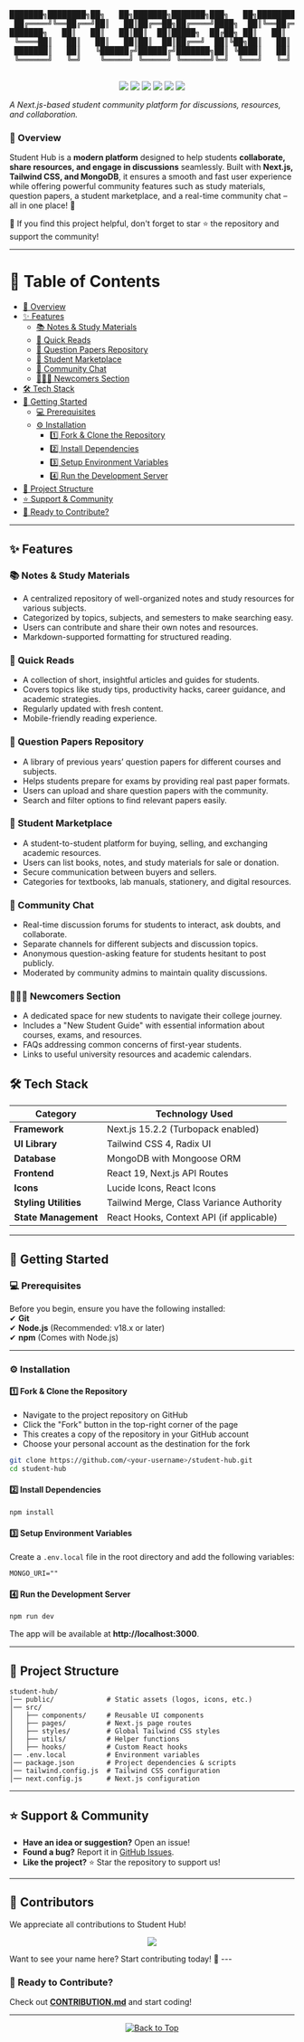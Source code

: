 <a id="top"></a>

<pre align="center">
███████╗████████╗██╗   ██╗███████╗███████╗███╗   ██╗████████╗    ██╗  ██╗██╗   ██╗██████╗ 
 ██╔════╝╚══██╔══╝██║   ██║██╔══██╗██╔════╝████╗  ██║╚══██╔══╝    ██║  ██║██║   ██║██╔══██╗ 
███████╗   ██║   ██║   ██║██║  ██║█████╗  ██╔██╗ ██║   ██║       ███████║██║   ██║██████╔╝
 ╚════██║   ██║   ██║   ██║██║  ██║██╔══╝  ██║╚██╗██║   ██║       ██║  ██║██║   ██║██╔══██╗ 
 ███████║   ██║   ╚██████╔╝██████╔╝███████╗██║ ╚████║   ██║       ██║  ██║╚██████╔╝██████╔╝ 
 ╚══════╝   ╚═╝    ╚═════╝ ╚═════╝ ╚══════╝╚═╝  ╚═══╝   ╚═╝       ╚═   ╚═╝ ╚═════╝ ╚═════╝  

</pre>

<p align="center">
  <img src="https://img.shields.io/github/forks/iiitl/student-hub?style=social" />
  <img src="https://img.shields.io/github/stars/iiitl/student-hub?style=social" />
  <img src="https://img.shields.io/github/contributors/iiitl/student-hub" />
  <img src="https://img.shields.io/github/issues/iiitl/student-hub" />
  <img src="https://img.shields.io/github/issues-pr/iiitl/student-hub" />
  <img src="https://img.shields.io/github/license/iiitl/student-hub" />
</p>

_A Next.js-based student community platform for discussions, resources, and collaboration._

### **🚀 Overview**

Student Hub is a **modern platform** designed to help students **collaborate, share resources, and engage in discussions** seamlessly. Built with **Next.js, Tailwind CSS, and MongoDB**, it ensures a smooth and fast user experience while offering powerful community features such as study materials, question papers, a student marketplace, and a real-time community chat – all in one place! 🚀

🌟 If you find this project helpful, don't forget to star ⭐ the repository and support the community!

---

# 📌 Table of Contents

- [🚀 Overview](#-overview)
- [✨ Features](#-features)
  - [📚 Notes & Study Materials](#-notes--study-materials)
  - [📖 Quick Reads](#-quick-reads)
  - [📄 Question Papers Repository](#-question-papers-repository)
  - [🛒 Student Marketplace](#-student-marketplace)
  - [💬 Community Chat](#-community-chat)
  - [👨‍👩‍👧 Newcomers Section](#-newcomers-section)
- [🛠 Tech Stack](#-tech-stack)
- [📌 Getting Started](#-getting-started)
  - [💻 Prerequisites](#-prerequisites)
  - [⚙️ Installation](#-installation)
    - [1️⃣ Fork & Clone the Repository](#1%EF%B8%8F%E2%83%A3-fork--clone-the-repository)
    - [2️⃣ Install Dependencies](#2%EF%B8%8F%E2%83%A3-install-dependencies)
    - [3️⃣ Setup Environment Variables](#3%EF%B8%8F%E2%83%A3-setup-environment-variables)
    - [4️⃣ Run the Development Server](#4%EF%B8%8F%E2%83%A3-run-the-development-server)
- [📁 Project Structure](#-project-structure)
- [⭐ Support & Community](#-support--community)
- [🚀 Ready to Contribute?](#-ready-to-contribute)

---

## ✨ Features

### 📚 Notes & Study Materials

- A centralized repository of well-organized notes and study resources for various subjects.
- Categorized by topics, subjects, and semesters to make searching easy.
- Users can contribute and share their own notes and resources.
- Markdown-supported formatting for structured reading.

### 📖 Quick Reads

- A collection of short, insightful articles and guides for students.
- Covers topics like study tips, productivity hacks, career guidance, and academic strategies.
- Regularly updated with fresh content.
- Mobile-friendly reading experience.

### 📄 Question Papers Repository

- A library of previous years’ question papers for different courses and subjects.
- Helps students prepare for exams by providing real past paper formats.
- Users can upload and share question papers with the community.
- Search and filter options to find relevant papers easily.

### 🛒 Student Marketplace

- A student-to-student platform for buying, selling, and exchanging academic resources.
- Users can list books, notes, and study materials for sale or donation.
- Secure communication between buyers and sellers.
- Categories for textbooks, lab manuals, stationery, and digital resources.

### 💬 Community Chat

- Real-time discussion forums for students to interact, ask doubts, and collaborate.
- Separate channels for different subjects and discussion topics.
- Anonymous question-asking feature for students hesitant to post publicly.
- Moderated by community admins to maintain quality discussions.

### 👨‍👩‍👧 Newcomers Section

- A dedicated space for new students to navigate their college journey.
- Includes a "New Student Guide" with essential information about courses, exams, and resources.
- FAQs addressing common concerns of first-year students.
- Links to useful university resources and academic calendars.

## **🛠 Tech Stack**

| **Category**          | **Technology Used**                      |
| --------------------- | ---------------------------------------- |
| **Framework**         | Next.js 15.2.2 (Turbopack enabled)       |
| **UI Library**        | Tailwind CSS 4, Radix UI                 |
| **Database**          | MongoDB with Mongoose ORM                |
| **Frontend**          | React 19, Next.js API Routes             |
| **Icons**             | Lucide Icons, React Icons                |
| **Styling Utilities** | Tailwind Merge, Class Variance Authority |
| **State Management**  | React Hooks, Context API (if applicable) |

---

## **📌 Getting Started**

### **💻 Prerequisites**

Before you begin, ensure you have the following installed:  
✔ **Git**  
✔ **Node.js** (Recommended: v18.x or later)  
✔ **npm** (Comes with Node.js)

---

### **⚙️ Installation**

#### **1️⃣ Fork & Clone the Repository**

- Navigate to the project repository on GitHub
- Click the "Fork" button in the top-right corner of the page
- This creates a copy of the repository in your GitHub account
- Choose your personal account as the destination for the fork

```bash
git clone https://github.com/<your-username>/student-hub.git
cd student-hub
```

#### **2️⃣ Install Dependencies**

```bash
npm install
```

#### **3️⃣ Setup Environment Variables**

Create a `.env.local` file in the root directory and add the following variables:

```plaintext
MONGO_URI=""
```

#### **4️⃣ Run the Development Server**

```bash
npm run dev
```

The app will be available at **http://localhost:3000**.

---

## **📁 Project Structure**

```plaintext
student-hub/
│── public/             # Static assets (logos, icons, etc.)
│── src/
│   ├── components/     # Reusable UI components
│   ├── pages/          # Next.js page routes
│   ├── styles/         # Global Tailwind CSS styles
│   ├── utils/          # Helper functions
│   ├── hooks/          # Custom React hooks
│── .env.local          # Environment variables
│── package.json        # Project dependencies & scripts
│── tailwind.config.js  # Tailwind CSS configuration
│── next.config.js      # Next.js configuration
```

---

## **⭐ Support & Community**

- **Have an idea or suggestion?** Open an issue!
- **Found a bug?** Report it in [GitHub Issues](https://github.com/iiitl/student-hub/issues).
- **Like the project?** ⭐ Star the repository to support us!

---

## 👥 Contributors

We appreciate all contributions to Student Hub!

<p align="center">
  <a href="https://github.com/iiitl/student-hub/graphs/contributors">
    <img src="https://contrib.rocks/image?repo=iiitl/student-hub" />
  </a>
</p>
Want to see your name here? Start contributing today! 🚀  
---

### **🚀 Ready to Contribute?**

Check out **[CONTRIBUTION.md](CONTRIBUTION.md)** and start coding!

---

<p align="center">
  <a href="#top">
    <img src="https://img.shields.io/badge/%E2%AC%86-Back%20to%20Top-blue?style=for-the-badge" alt="Back to Top"/>
  </a>
</p>
